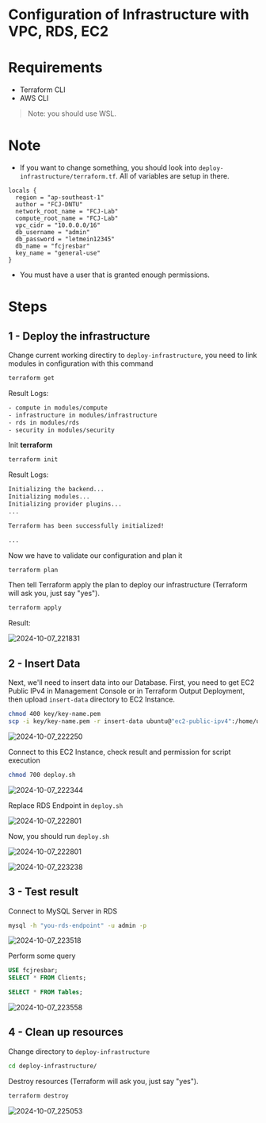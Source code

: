 # Configuration of Infrastructure with VPC, RDS, EC2

# Requirements

- Terraform CLI
- AWS CLI

> Note: you should use WSL.

# Note

- If you want to change something, you should look into `deploy-infrastructure/terraform.tf`. All of variables are setup in there.

```hcl
locals {
  region = "ap-southeast-1"
  author = "FCJ-DNTU"
  network_root_name = "FCJ-Lab"
  compute_root_name = "FCJ-Lab"
  vpc_cidr = "10.0.0.0/16"
  db_username = "admin"
  db_password = "letmein12345"
  db_name = "fcjresbar"
  key_name = "general-use"
}
```

- You must have a user that is granted enough permissions.

# Steps

## 1 - Deploy the infrastructure

Change current working directiry to `deploy-infrastructure`, you need to link modules in configuration with this command

```bash
terraform get
```

Result Logs:

```bash
- compute in modules/compute
- infrastructure in modules/infrastructure
- rds in modules/rds
- security in modules/security
```

Init **terraform**

```bash
terraform init
```

Result Logs:

```bash
Initializing the backend...
Initializing modules...
Initializing provider plugins...
...

Terraform has been successfully initialized!

...
```

Now we have to validate our configuration and plan it

```bash
terraform plan
```

Then tell Terraform apply the plan to deploy our infrastructure (Terraform will ask you, just say "yes").

```bash
terraform apply
```

Result:

![2024-10-07_221831](https://github.com/user-attachments/assets/2bc86038-345b-4588-ae82-54abeed1471d)

## 2 - Insert Data

Next, we'll need to insert data into our Database. First, you need to get EC2 Public IPv4 in Management Console or in Terraform Output Deployment, then upload `insert-data` directory to EC2 Instance.

```bash
chmod 400 key/key-name.pem
scp -i key/key-name.pem -r insert-data ubuntu@"ec2-public-ipv4":/home/ubuntu
```

![2024-10-07_222250](https://github.com/user-attachments/assets/646cf53d-01ab-4573-b261-c289bd7178f7)

Connect to this EC2 Instance, check result and permission for script execution

```bash
chmod 700 deploy.sh
```

![2024-10-07_222344](https://github.com/user-attachments/assets/e473dbba-a9f4-43c7-ba89-2b4de12e0a8b)

Replace RDS Endpoint in `deploy.sh`

![2024-10-07_222801](https://github.com/user-attachments/assets/4ee3be1f-91f2-4996-b92c-7ff21aab3707)

Now, you should run `deploy.sh`

![2024-10-07_222801](https://github.com/user-attachments/assets/3f819cfb-c389-49a2-bd70-fcf7fe6b2607)

![2024-10-07_223238](https://github.com/user-attachments/assets/5a7139ae-0705-4fdd-9c67-4cb0962bd400)

## 3 - Test result

Connect to MySQL Server in RDS

```bash
mysql -h "you-rds-endpoint" -u admin -p
```

![2024-10-07_223518](https://github.com/user-attachments/assets/be4ae0a2-01f7-49cd-b436-47d49372899d)

Perform some query

```sql
USE fcjresbar;
SELECT * FROM Clients;
```

```sql
SELECT * FROM Tables;
```

![2024-10-07_223558](https://github.com/user-attachments/assets/58ff53a6-75fe-474a-9650-8052a5b169a7)

## 4 - Clean up resources

Change directory to `deploy-infrastructure`

```bash
cd deploy-infrastructure/
```

Destroy resources (Terraform will ask you, just say "yes").

```bash
terraform destroy
```

![2024-10-07_225053](https://github.com/user-attachments/assets/4f3cef0e-5258-413b-88b8-c2ceba965a85)

